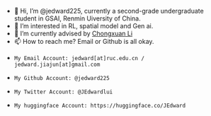 - 👋 Hi, I’m @jedward225, currently a second-grade undergraduate student in GSAI, Renmin Uiversity of China.
- 👀 I’m interested in RL, spatial model and Gen ai.
- 🌱 I’m currently advised by [Chongxuan Li](https://zhenxuan00.github.io/)
- 📫 How to reach me? Email or Github is all okay.
-     My Email Account: jedward[at]ruc.edu.cn / jedward.jiajun[at]gmail.com
-     My Github Account: @jedward225
-     My Twitter Account: @JEdwardlui
-     My huggingface Account: https://huggingface.co/JEdward

<!---
jedward225/jedward225 is a ✨ special ✨ repository because its `README.md` (this file) appears on your GitHub profile.
You can click the Preview link to take a look at your changes.
--->
